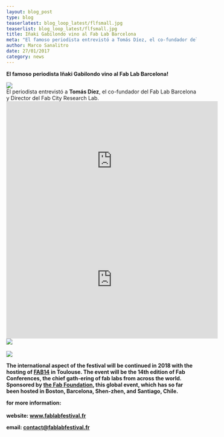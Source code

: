 ```yaml
---
layout: blog_post
type: blog
teaserlatest: blog_loop_latest/flfsmall.jpg
teaserlist: blog_loop_latest/flfsmall.jpg
title: Iñaki Gabilondo vino al Fab Lab Barcelona
meta: "El famoso periodista entrevistó a Tomás Díez, el co-fundador del Fab Lab Barcelona y Director del Fab City Research Lab."
author: Marco Sanalitro
date: 27/01/2017
category: news
---
```


<strong>El famoso periodista Iñaki Gabilondo vino al Fab Lab Barcelona!</strong><br>

<img src= "http://www.fablabbcn.org/img/blog/blog_loop_latest/fls1.jpg" align="middle"> 
<br>
El periodista entrevistó a <strong>Tomás Díez</strong>, el co-fundador del Fab Lab Barcelona y Director del Fab City Research Lab.<strong><br>

<iframe width="560" height="315" src="https://www.youtube.com/embed/cm_BWCs-h8c" frameborder="0" allowfullscreen></iframe>
<br>

<iframe width="560" height="315" src="https://www.youtube.com/embed/v6c9ADihP-c" frameborder="0" allowfullscreen></iframe>
<br>

<img src= "http://www.fablabbcn.org/img/blog/blog_loop_latest/fls2.jpg" align="middle"> 
<br>


<br>

<img src= "http://www.fablabbcn.org/img/blog/blog_loop_latest/fls3.jpg" align="middle"> 
<br>

The international aspect of the festival will be continued in 2018 with the hosting of  <strong><a href="http://fab12.fabevent.org/">FAB14</a></strong> in Toulouse. The event will be the 14th edition of <strong>Fab Conferences</strong>, the chief gath-ering of fab labs from across the world. Sponsored by <strong><a href="http://www.fabfoundation.org/?_ga=1.129159246.351943665.1481728902">the Fab Foundation</a></strong>, this global event, which has so far been hosted in Boston, Barcelona, Shen-zhen, and Santiago, Chile.<br>

for more information: <br>
<br>website: <a href="http://www.fablabfestival.fr">www.fablabfestival.fr</a> <br>

email: contact@fablabfestival.fr<br>








